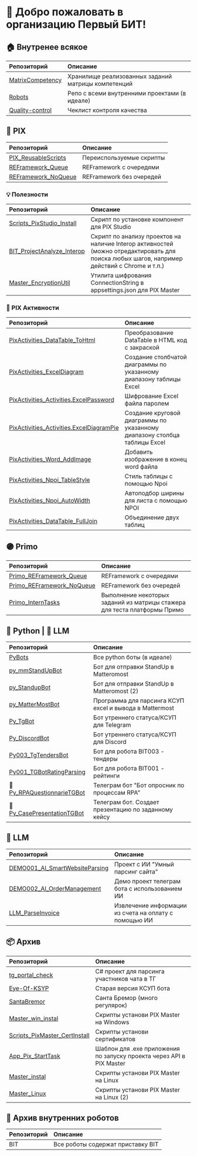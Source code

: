 # 👋 Добро пожаловать в организацию Первый БИТ!

## 🏠 Внутренее всякое
| Репозиторий | Описание        |
|:------------|:----------------|
| [MatrixCompetency](https://github.com/First-BIT-v2-0/MatrixCompetency) | Хранилище реализованных заданий матрицы компетенций |
| [Robots](https://github.com/First-BIT-v2-0/Robots) | Репо с всеми внутренними проектами (в идеале) |
| [Quality-control](https://github.com/First-BIT-v2-0/Quality-control) | Чеклист контроля качества |

## 🔵 PIX

| Репозиторий | Описание        |
|:------------|:----------------|
| [PIX_ReusableScripts](https://github.com/First-BIT-v2-0/PIX_ReusableScripts) | Переиспользуемые скрипты |
| [REFramework_Queue](https://github.com/First-BIT-v2-0/REFramework_Queue) | REFramework с очередями |
| [REFramework_NoQueue](https://github.com/First-BIT-v2-0/REFramework_NoQueue) | REFramework без очередей |

### 💡 Полезности

| Репозиторий | Описание        |
|:------------|:----------------|
| [Scripts_PixStudio_Install](https://github.com/First-BIT-v2-0/Scripts_PixStudio_Install) | Скрипт по установке компонент для PIX Studio |
| [BIT_ProjectAnalyze_Interop](https://github.com/First-BIT-v2-0/BIT_ProjectAnalyze_Interop) | Скрипт по анализу проектов на наличие Interop активностей (можно отредактировать для поиска любых шагов, например действий с Chrome и т.п.) |
| [Master_EncryptionUtil](https://github.com/First-BIT-v2-0/Master_EncryptionUtil) | Утилита шифрования ConnectionString в appsettings.json для PIX Master |

### 🔹 PIX Активности
| Репозиторий | Описание        |
|:------------|:----------------|
| [PixActivities_DataTable_ToHtml](https://github.com/First-BIT-v2-0/PixActivities_DataTable_ToHtml) | Преобразование DataTable в HTML код с закраской |
| [PixActivities_ExcelDiagram](https://github.com/First-BIT-v2-0/PixActivities_ExcelDiagram) | Создание столбчатой диаграммы по указанному диапазону таблицы Excel |
| [PixActivities_Activities.ExcelPassword](https://github.com/First-BIT-v2-0/PixActivities_Activities.ExcelPassword) | Шифрование Excel файла паролем |
| [PixActivities_Activities.ExcelDiagramPie](https://github.com/First-BIT-v2-0/PixActivities_Activities.ExcelDiagramPie) | Создание круговой диаграммы по указанному диапазону столбца таблицы Excel |
| [PixActivities_Word_AddImage](https://github.com/First-BIT-v2-0/PixActivities_Word_AddImage) | Добавить изображение в конец word файла |
| [PixActivities_Npoi_TableStyle](https://github.com/First-BIT-v2-0/PixActivities_Npoi_TableStyle) | Стиль таблицы с помощью Npoi |
| [PixActivities_Npoi_AutoWidth](https://github.com/First-BIT-v2-0/PixActivities_Npoi_AutoWidth) | Автоподбор ширины для листа с помощью NPOI |
| [PixActivities_DataTable_FullJoin](https://github.com/First-BIT-v2-0/PixActivities_DataTable_FullJoin) | Объединение двух таблиц |

## 🟣 Primo

| Репозиторий | Описание        |
|:------------|:----------------|
| [Primo_REFramework_Queue](https://github.com/First-BIT-v2-0/Primo_REFramework_Queue) | REFramework с очередями |
| [Primo_REFramework_NoQueue](https://github.com/First-BIT-v2-0/Primo_REFramework_NoQueue) | REFramework без очередей |
| [Primo_InternTasks](https://github.com/First-BIT-v2-0/Primo_InternTasks) | Выполнение некоторых заданий из матрицы стажера для теста платформы Примо |

## 🐍 Python | 🧠 LLM

| Репозиторий | Описание        |
|:------------|:----------------|
| [PyBots](https://github.com/First-BIT-v2-0/PyBots) | Все python боты (в идеале) |
| [py_mmStandUpBot](https://github.com/First-BIT-v2-0/py_mmStandUpBot) | Бот для отправки StandUp в Matteromost |
| [py_StandupBot](https://github.com/First-BIT-v2-0/py_StandupBot) | Бот для отправки StandUp в Matteromost (2) |
| [py_MatterMostBot](https://github.com/First-BIT-v2-0/py_MatterMostBot) | Программа для парсинга КСУП excel и вывода в Mattermost |
| [Py_TgBot](https://github.com/First-BIT-v2-0/Py_TgBot) | Бот утреннего статуса/КСУП для Telegram |
| [Py_DiscordBot](https://github.com/First-BIT-v2-0/Py_DiscordBot) | Бот утреннего статуса/КСУП для Discord |
| [Py003_TgTendersBot](https://github.com/First-BIT-v2-0/Py003_TgTendersBot) | Бот для робота BIT003 - тендеры |
| [Py001_TGBotRatingParsing](https://github.com/First-BIT-v2-0/Py001_TGBotRatingParsing) | Бот для робота BIT001 - рейтинги |
| 🧠 [Py_RPAQuestionnarieTGBot](https://github.com/First-BIT-v2-0/Py_RPAQuestionnarieTGBot) | Телеграм бот "Бот опросник по процессам RPA" |
| 🧠 [Py_CasePresentationTGBot](https://github.com/First-BIT-v2-0/Py_CasePresentationTGBot) | Телеграм бот. Создает презентацию по заданному кейсу |

## 🧠 LLM
| Репозиторий | Описание        |
|:------------|:----------------|
| [DEMO001_AI_SmartWebsiteParsing](https://github.com/First-BIT-v2-0/DEMO001_AI_SmartWebsiteParsing) | Проект с ИИ "Умный парсинг сайта" |
| [DEMO002_AI_OrderManagement](https://github.com/First-BIT-v2-0/DEMO002_AI_OrderManagement) | Демо проект телеграм бота с использованием ИИ |
| [LLM_ParseInvoice](https://github.com/First-BIT-v2-0/LLM_ParseInvoice) | Извлечение информации из счета на оплату с помощью ИИ |


## 📦 Архив
| Репозиторий | Описание        |
|:------------|:----------------|
| [tg_portal_check](https://github.com/First-BIT-v2-0/tg_portal_check) | C# проект для парсинга участников чата в ТГ |
| [Eye-Of-KSYP](https://github.com/First-BIT-v2-0/Eye-Of-KSYP) | Старая версия КСУП бота |
| [SantaBremor](https://github.com/First-BIT-v2-0/SantaBremor) | Санта Бремор (много регулярок) |
| [Master_win_instal](https://github.com/First-BIT-v2-0/Master_win_instal) | Скрипты установи PIX Master на Windows |
| [Scripts_PixMaster_CertInstall](https://github.com/First-BIT-v2-0/Scripts_PixMaster_CertInstall) | Скрипты установи сертификатов |
| [App_Pix_StartTask](https://github.com/First-BIT-v2-0/App_Pix_StartTask) | Шаблон для .exe приложения по запуску проекта через API в PIX Master |
| [Master_instal](https://github.com/First-BIT-v2-0/Master_instal) | Скрипты установи PIX Master на Linux |
| [Master_Linux](https://github.com/First-BIT-v2-0/Master_Linux) | Скрипты установи PIX Master на Linux (2)|

## 🏢 Архив внутренних роботов
| Репозиторий | Описание        |
|:------------|:----------------|
| BIT | Все роботы содержат приставку BIT |
